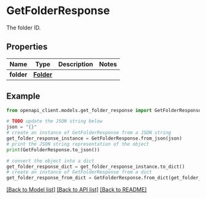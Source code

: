# GetFolderResponse

The folder ID.

## Properties

Name | Type | Description | Notes
------------ | ------------- | ------------- | -------------
**folder** | [**Folder**](Folder.md) |  | 

## Example

```python
from openapi_client.models.get_folder_response import GetFolderResponse

# TODO update the JSON string below
json = "{}"
# create an instance of GetFolderResponse from a JSON string
get_folder_response_instance = GetFolderResponse.from_json(json)
# print the JSON string representation of the object
print(GetFolderResponse.to_json())

# convert the object into a dict
get_folder_response_dict = get_folder_response_instance.to_dict()
# create an instance of GetFolderResponse from a dict
get_folder_response_from_dict = GetFolderResponse.from_dict(get_folder_response_dict)
```
[[Back to Model list]](../README.md#documentation-for-models) [[Back to API list]](../README.md#documentation-for-api-endpoints) [[Back to README]](../README.md)


